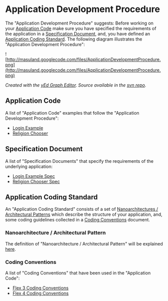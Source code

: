 # Application Development Procedure #



The "Application Development Procedure" suggests: Before working on your [Application Code](ApplicationDevelopmentProcedure#Application_Code.md) make sure you have specified the requirements of the application in a [Specification Document](ApplicationDevelopmentProcedure#Specification_Document.md), and, you have defined an [Application Coding Standard](ApplicationDevelopmentProcedure#Application_Coding_Standard.md). The following diagram illustrates the "Application Development Procedure":

![http://masuland.googlecode.com/files/ApplicationDevelopmentProcedure.png](http://masuland.googlecode.com/files/ApplicationDevelopmentProcedure.png)

_Created with the [yEd Graph Editor](http://www.yworks.com/en/products_yed_about.html).
Source available in the  [svn repo](http://masuland.googlecode.com/svn/trunk/LoginExampleDocs/trunk/yed_diagram/ApplicationDevelopmentProcedure.graphml)._

## Application Code ##

A list of "Application Code" examples that follow the "Application Development Procedure":

  * [Login Example](LoginExample.md)
  * [Religion Chooser](ReligionChooser.md)

## Specification Document ##

A list of "Specification Documents" that specify the requirements of the underlying application:

  * [Login Example Spec](LoginExampleFeatureSpec.md)
  * [Religion Chooser Spec](ReligionChooserFeatureSpec.md)

## Application Coding Standard ##

An "Application Coding Standard" consists of a set of [Nanoarchitectures / Architectural Patterns](ApplicationDevelopmentProcedure#Nanoarchitecture_/_Architectural_Pattern.md) which describe the structure of your application, and, some coding guidelines collected in a [Coding Conventions](ApplicationDevelopmentProcedure#Coding_Conventions.md) document.

### Nanoarchitecture / Architectural Pattern ###

The definition of "Nanoarchitecture / Architectural Pattern" will be explained [here](Nanoarchitecture.md).

### Coding Conventions ###

A list of "Coding Conventions" that have been used in the "Application Code":

  * [Flex 3 Coding Conventions](Flex3CodingConventions.md)
  * [Flex 4 Coding Conventions](Flex4CodingConventions.md)